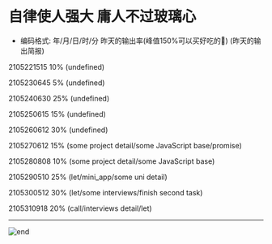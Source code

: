 
# **自律使人强大 庸人不过玻璃心**
- 编码格式: 年/月/日/时/分 昨天的输出率(峰值150%可以买好吃的🍖) (昨天的输出简报)

2105221515 10% (undefined)

2105230645 5% (undefined)

2105240630 25% (undefined)

2105250615 15% (undefined)

2105260612 30% (undefined)

2105270612 15% (some project detail/some JavaScript base/promise)

2105280808 10% (some project detail/some JavaScript base)

2105290510 25% (let/mini_app/some uni detail)

2105300512 30% (let/some interviews/finish second task)

2105310918 20% (call/interviews detail/let)












------
![end](https://gitee.com/techpang/img_emoji_libs/raw/master/img_bed/markdown_images/end.jpg '富婆加我吧不想努力了')
